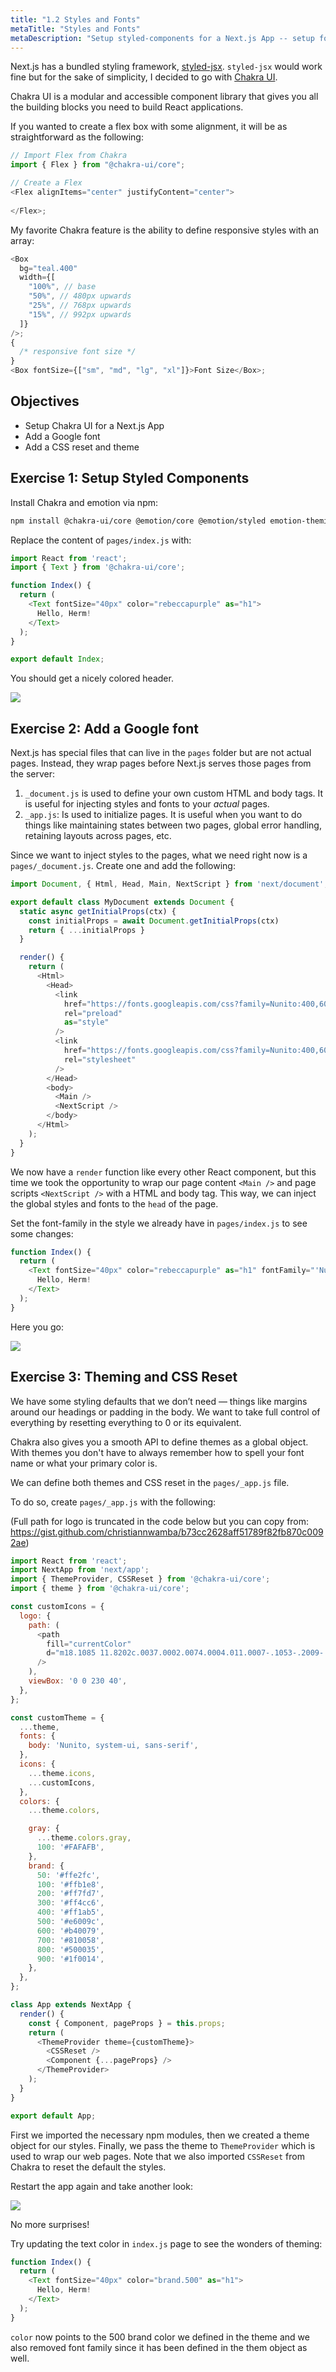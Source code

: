 ```yaml
---
title: "1.2 Styles and Fonts"
metaTitle: "Styles and Fonts"
metaDescription: "Setup styled-components for a Next.js App -- setup fonts -- add reset.css"
---
```


Next.js has a bundled styling framework, [styled-jsx](https://github.com/zeit/styled-jsx). `styled-jsx` would work fine but for the sake of simplicity, I decided to go with [Chakra UI](https://chakra-ui.com).

Chakra UI is a modular and accessible component library that gives you all the building blocks you need to build React applications.

If you wanted to create a flex box with some alignment, it will be as straightforward as the following:

```js
// Import Flex from Chakra
import { Flex } from "@chakra-ui/core";

// Create a Flex
<Flex alignItems="center" justifyContent="center">
  
</Flex>;
```

My favorite Chakra feature is the ability to define responsive styles with an array:

```js
<Box
  bg="teal.400"
  width={[
    "100%", // base
    "50%", // 480px upwards
    "25%", // 768px upwards
    "15%", // 992px upwards
  ]}
/>;
{
  /* responsive font size */
}
<Box fontSize={["sm", "md", "lg", "xl"]}>Font Size</Box>;
```

## Objectives

- Setup Chakra UI for a Next.js App
- Add a Google font
- Add a CSS reset and theme

## Exercise 1: Setup Styled Components

Install Chakra and emotion via npm:

```bash
npm install @chakra-ui/core @emotion/core @emotion/styled emotion-theming react-icons
```

Replace the content of `pages/index.js` with:

```js
import React from 'react';
import { Text } from '@chakra-ui/core';

function Index() {
  return (
    <Text fontSize="40px" color="rebeccapurple" as="h1">
      Hello, Herm!
    </Text>
  );
}

export default Index;
```

You should get a nicely colored header.

![](https://paper-attachments.dropbox.com/s_AA9C598A3927718DF41EFCCB3BCF89597B4CC6A74B2279E11E482C3DF767D3C9_1578913168473_image.png)

## Exercise 2: Add a Google font


Next.js has special files that can live in the `pages` folder but are not actual pages. Instead, they wrap pages before Next.js serves those pages from the server:

1. `_document.js` is used to define your own custom HTML and body tags. It is useful for injecting styles and fonts to your _actual_ pages.
2. `_app.js`: Is used to initialize pages. It is useful when you want to do things like maintaining states between two pages, global error handling, retaining layouts across pages, etc.

Since we want to inject styles to the pages, what we need right now is a `pages/_document.js`. Create one and add the following:


```js
import Document, { Html, Head, Main, NextScript } from 'next/document';

export default class MyDocument extends Document {
  static async getInitialProps(ctx) {
    const initialProps = await Document.getInitialProps(ctx)
    return { ...initialProps }
  }

  render() {
    return (
      <Html>
        <Head>
          <link
            href="https://fonts.googleapis.com/css?family=Nunito:400,600&display=swap"
            rel="preload"
            as="style"
          />
          <link
            href="https://fonts.googleapis.com/css?family=Nunito:400,600&display=swap"
            rel="stylesheet"
          />
        </Head>
        <body>
          <Main />
          <NextScript />
        </body>
      </Html>
    );
  }
}
```

We now have a `render` function like every other React component, but this time we took the opportunity to wrap our page content `<Main />` and page scripts `<NextScript />` with a HTML and body tag. This way, we can inject the global styles and fonts to the `head` of the page.

Set the font-family in the style we already have in `pages/index.js` to see some changes:

```js
function Index() {
  return (
    <Text fontSize="40px" color="rebeccapurple" as="h1" fontFamily="'Nunito', sans-serif">
      Hello, Herm!
    </Text>
  );
}
```

Here you go:

![](https://paper-attachments.dropbox.com/s_AA9C598A3927718DF41EFCCB3BCF89597B4CC6A74B2279E11E482C3DF767D3C9_1578915480006_image.png)

## Exercise 3: Theming and CSS Reset

We have some styling defaults that we don’t need — things like margins around our headings or padding in the body. We want to take full control of everything by resetting everything to 0 or its equivalent.

Chakra also gives you a smooth API to define themes as a global object. With themes you don't have to always remember how to spell your font name or what your primary color is.

We can define both themes and CSS reset in the `pages/_app.js` file.

To do so, create `pages/_app.js` with the following:

(Full path for logo is truncated in the code below but you can copy from: https://gist.github.com/christiannwamba/b73cc2628aff51789f82fb870c0092ae)

```js
import React from 'react';
import NextApp from 'next/app';
import { ThemeProvider, CSSReset } from '@chakra-ui/core';
import { theme } from '@chakra-ui/core';

const customIcons = {
  logo: {
    path: (
      <path
        fill="currentColor"
        d="m18.1085 11.8202c.0037.0002.0074.0004.011.0007-.1053-.2009-.1594-.4305-.1483-.6718.0257-.5592.3981-1.0234.9012-1.19773-.1821-.1091-.3815-.21456-.5824-.32084-.3149-.16654-.6336-.33511-.8957-.52287-1.0193-.73438-1.5936-1.90765-1.5936-1.90765s-.397.67739-.2638 1.27699c.0334.15151.1519.34473.2477.50106.0622.10142.1148.18732.1286.23625.0556.19672-1.0426-.5505-1.0426-.5505s-.1277.80901.2335 1.19033c.2048.21596.4693.33566.6459.41566.1196.0542.1989.0901.1921.1253-.0292.1524-1.3121-.1162-1.3084-.1161.0074.0148.2571.3938.4567.6266l-.0905.0173-3.3191.795c-.7512.1799-1.2809.8515-1.2809 1.6239v.8843.6049 1.6123.4141 2.0263 2.0264.0452.7948 1.1863 2.0264 1.0781c0 .6022.3225 1.1584.8452 1.4575l3.7548 2.1486c.683.3908 1.5334-.1023 1.5334-.8892v-.1938-.3787-3.2225-.2262-1.8002-2.0263h2.0444 2.0445 2.0444v2.0263 1.3283c0 .7197.7239 1.214 1.3942.9521.3921-.1532.6503-.5311.6503-.9521v-1.3283-2.0263-2.0264-.4515-1.5748-2.0264-.4052c0-.6607.6173-1.1479 1.2599-.9942.46.11.7845.5212.7845.9942v.4052 2.0264 2.0263 2.0264 2.0263 2.0264c0 .5457-.2922 1.0496-.7658 1.3206l-5.8954 3.3738c-.3062.1753-.6825.1752-.9887-.0002-.6634-.3798-1.4896.0991-1.4896.8635v.0349c0 .3641.195.7003.5111.8812l.4875.2789c.6105.3493 1.3602.3493 1.9706 0l3.6147-2.0685 3.7548-2.1486c.5227-.2991.8452-.8553.8452-1.4575v-1.0781-2.0264-1.1863-.7948-.0452-2.0264-2.0263-.4141-1.6123-.6049-.8843c0-.7724-.5297-1.444-1.2809-1.6239l-3.3191-.795-.1806-.0432c-.6898-.165-1.3527.3579-1.3527 1.0672v.6935 2.1906 1.0132 1.0132 1.5748.4515h-2.0444-2.0445-2.0444v-2.0263-1.192c0-.6469-.5933-1.1311-1.2271-1.0015-.4757.0973-.8174.5159-.8174 1.0015v1.192 2.0263 2.0264 2.0263 2.0264.2895c0 .7851-.8483 1.2771-1.5298.8873-.3183-.1821-.5146-.5207-.5146-.8873v-.2895-2.0264-1.9811-.0452-2.0264-2.0263-.4141-1.6123c0-.7211.4682-1.3587 1.1563-1.5745l4.5283-1.42zm.9942.3195c.5162.0237.9541-.372.978-.8837.024-.5118-.3752-.9459-.8914-.9696-.5163-.0237-.9542.3719-.9781.8837s.3752.9459.8915.9696z"
      />
    ),
    viewBox: '0 0 230 40',
  },
};

const customTheme = {
  ...theme,
  fonts: {
    body: 'Nunito, system-ui, sans-serif',
  },
  icons: {
    ...theme.icons,
    ...customIcons,
  },
  colors: {
    ...theme.colors,

    gray: {
      ...theme.colors.gray,
      100: '#FAFAFB',
    },
    brand: {
      50: '#ffe2fc',
      100: '#ffb1e8',
      200: '#ff7fd7',
      300: '#ff4cc6',
      400: '#ff1ab5',
      500: '#e6009c',
      600: '#b40079',
      700: '#810058',
      800: '#500035',
      900: '#1f0014',
    },
  },
};

class App extends NextApp {
  render() {
    const { Component, pageProps } = this.props;
    return (
      <ThemeProvider theme={customTheme}>
        <CSSReset />
        <Component {...pageProps} />
      </ThemeProvider>
    );
  }
}

export default App;
```

First we imported the necessary npm modules, then we created a theme object for our styles. Finally, we pass the theme to `ThemeProvider` which is used to wrap our web pages. Note that we also imported `CSSReset` from Chakra to reset the default the styles.

Restart the app again and take another look:

![](https://paper-attachments.dropbox.com/s_AA9C598A3927718DF41EFCCB3BCF89597B4CC6A74B2279E11E482C3DF767D3C9_1578917420822_image.png)

No more surprises!

Try updating the text color in `index.js` page to see the wonders of theming:

```javascript
function Index() {
  return (
    <Text fontSize="40px" color="brand.500" as="h1">
      Hello, Herm!
    </Text>
  );
}
```

`color` now points to the 500 brand color we defined in the theme and we also removed font family since it has been defined in the them object as well.